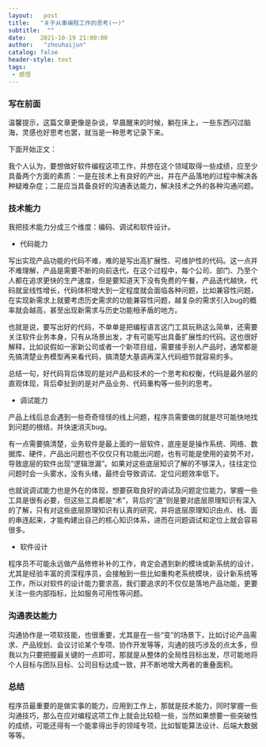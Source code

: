 ```yaml
---
layout:   post
title:   "关于从事编程工作的思考(一)"
subtitle:  ""
date:    2021-10-19 21:00:00
author:   "zhouhaijun"
catalog: false
header-style: text
tags:
 - 感悟
---
```


### 写在前面

温馨提示，这篇文章更像是杂谈，早晨醒来的时候，躺在床上，一些东西闪过脑海，灵感也好思考也罢，就当是一种思考记录下来。



下面开始正文：

我个人认为，要想做好软件编程这项工作，并想在这个领域取得一些成绩，应至少具备两个方面的素质：一是在技术上有良好的产出，并在产品落地的过程中解决各种疑难杂症；二是应当具备良好的沟通表达能力，解决技术之外的各种沟通问题。



### 技术能力

我把技术能力分成三个维度：编码、调试和软件设计。

- 代码能力

写出实现产品功能的代码不难，难的是写出高扩展性、可维护性的代码。这一点并不难理解，产品是需要不断的向前迭代，在这个过程中，每个公司、部门、乃至个人都在追求更快的生产速度，但是要知道天下没有免费的午餐，产品迭代越快，代码就呈线性增长，代码体积增大到一定程度就会面临各种问题，比如兼容性问题，在实现新需求上就要考虑历史需求的功能兼容性问题，越复杂的需求引入bug的概率就会越高，甚至出现新需求与历史功能相矛盾的地方。

也就是说，要写出好的代码，不单单是把编程语言这门工具玩熟这么简单，还需要关注软件业务本身，只有从场景出发，才有可能写出具备扩展性的代码。这也很好解释，比如说假如一家新公司或者一个新项目组，需要接手别人产品时，通常都是先搞清楚业务模型再来看代码，搞清楚大基调再深入代码细节就容易的多。

总结一句，好代码背后体现的是对产品和技术的一个思考和权衡，代码是最外层的直观体现，背后牵扯到的是对产品业务、代码重构等一些列的思考。



- 调试能力

产品上线后总会遇到一些奇奇怪怪的线上问题，程序员需要做的就是尽可能快地找到问题的根结，并快速消灭bug。

有一点需要搞清楚，业务软件是最上面的一层软件，底座是是操作系统、网络、数据库、硬件，产品出问题也不仅仅只有功能出问题，也有可能是使用的姿势不对，导致底层的软件出现“逻辑泄漏”。如果对这些底层知识了解的不够深入，往往定位问题时会一头雾水，没有头绪，最终会导致调试、定位问题效率低下。

也就说调试能力也是外在的体现，想要获取良好的调试及问题定位能力，掌握一些工具是很有必要，但这些工具都是“术”，背后的“道”则是要对底层原理知识有深入的了解，只有对这些底层原理知识有认真的研究，并将底层原理知识由点、线、面的串连起来，才能构建出自己的核心知识体系，进而在问题调试和定位上就会容易很多。



- 软件设计

程序员不可能永远做产品修修补补的工作，肯定会遇到新的模块或新系统的设计，尤其是经验丰富的资深程序员，会接触到一些比如重构老系统模块，设计新系统等工作，所以对软件的设计能力要求高，我们要追求的不仅仅是落地产品功能，更要关注一些内部指标，比如服务可用性等问题。



### 沟通表达能力

沟通协作是一项软技能，也很重要，尤其是在一些“变”的场景下，比如讨论产品需求、产品规划、会议讨论某个专项、协作开发等等，沟通的技巧涉及的点太多，但我以为只要把握最关键的一点即可，那就是从整体的全局性目标出发，尽可能地将个人目标与团队目标、公司目标达成一致，并不断地增大两者的重叠面积。



### 总结

程序员最重要的是做实事的能力，应用到工作上，那就是技术能力，同时掌握一些沟通技巧，那么在应对编程这项工作上就会比较稳一些，当然如果想要一些突破性的成绩，可能还得有一个能拿得出手的领域专项，比如智能算法设计、后端大数据等等。
